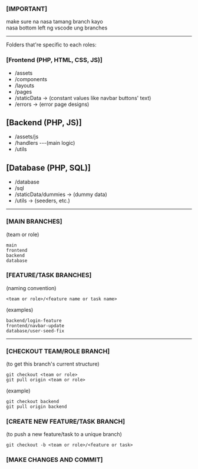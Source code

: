 ### [IMPORTANT]
make sure na nasa tamang branch kayo <br>
nasa bottom left ng vscode ung branches


---


Folders that're specific to each roles:

### [Frontend (PHP, HTML, CSS, JS)]
- /assets
- /components
- /layouts
- /pages
- /staticData -> (constant values like navbar buttons' text)
- /errors -> (error page designs)


## [Backend (PHP, JS)]
- /assets/js
- /handlers ---(main logic)
- /utils


## [Database (PHP, SQL)]
- /database
- /sql
- /staticData/dummies -> (dummy data)
- /utils -> (seeders, etc.)


---


### [MAIN BRANCHES]
(team or role)
```
main
frontend
backend
database
```


### [FEATURE/TASK BRANCHES]
(naming convention)
```
<team or role>/<feature name or task name>
```
(examples)
```
backend/login-feature
frontend/navbar-update
database/user-seed-fix
```


---


### [CHECKOUT TEAM/ROLE BRANCH]
(to get this branch's current structure)
```
git checkout <team or role>
git pull origin <team or role>
```
(example)
```
git checkout backend
git pull origin backend
```


### [CREATE NEW FEATURE/TASK BRANCH]
(to push a new feature/task to a unique branch)
```
git checkout -b <team or role>/<feature or task>
```


### [MAKE CHANGES AND COMMIT]